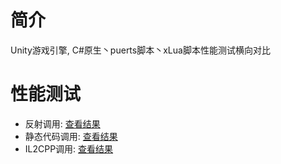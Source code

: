 # 简介
 Unity游戏引擎, C#原生丶puerts脚本丶xLua脚本性能测试横向对比

# 性能测试
 * 反射调用: [查看结果](/States/STATES_BY_REFLECTION.md)
 * 静态代码调用: [查看结果](./States/STATES_BY_STATIC_CODE.md)
 * IL2CPP调用: [查看结果](./States/STATES_BY_IL2CPP.md)
